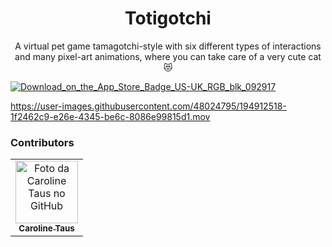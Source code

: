 <h1 align="center">Totigotchi</h1>
<p align="center">A virtual pet game tamagotchi-style with six different types of interactions and many pixel-art animations, where you can take care of a very cute cat 😻</p>


[![Download_on_the_App_Store_Badge_US-UK_RGB_blk_092917](https://user-images.githubusercontent.com/48024795/194910375-06c62e08-f8e9-4cfb-97a3-5f89dacf9209.svg)](https://apps.apple.com/us/app/totigotchi/id1578772774)


https://user-images.githubusercontent.com/48024795/194912518-1f2462c9-e26e-4345-be6c-8086e99815d1.mov



### Contributors
<table>
    <tr>
        <td align="center">
            <a href="https://github.com/caroltaus">
                <img src="https://avatars.githubusercontent.com/u/48024795" width="100px;" alt="Foto da Caroline Taus no GitHub"/><br>
                <sub>
                    <b>Caroline Taus</b>
                </sub>
            </a>
        </td>
    </tr>
</table>
